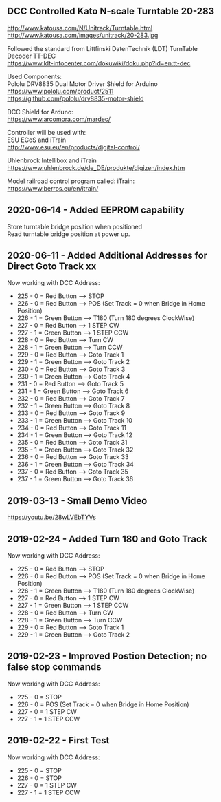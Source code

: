 DCC Controlled Kato N-scale Turntable 20-283<BR>
--------------------------------------------
http://www.katousa.com/N/Unitrack/Turntable.html<BR>
http://www.katousa.com/images/unitrack/20-283.jpg<BR>

Followed the standard from Littfinski DatenTechnik (LDT) TurnTable Decoder TT-DEC<BR>
https://www.ldt-infocenter.com/dokuwiki/doku.php?id=en:tt-dec<BR>

Used Components:<BR>
Pololu DRV8835 Dual Motor Driver Shield for Arduino<BR>
https://www.pololu.com/product/2511<BR>
https://github.com/pololu/drv8835-motor-shield<BR>

DCC Shield for Arduno:<BR>
https://www.arcomora.com/mardec/<BR>

Controller will be used with:<BR>
ESU ECoS and iTrain<BR>
http://www.esu.eu/en/products/digital-control/<BR>

Uhlenbrock Intellibox and iTrain<BR>
https://www.uhlenbrock.de/de_DE/produkte/digizen/index.htm<BR>

Model railroad control program called: iTrain:<BR>
https://www.berros.eu/en/itrain/<BR>

2020-06-14 - Added EEPROM capability
----------
Store turntable bridge position when positioned<BR>
Read turntable bridge position at power up.

2020-06-11 - Added Additional Addresses for Direct Goto Track xx
----------
Now working with DCC Address:
* 225 - 0 = Red Button --> STOP
* 226 - 0 = Red Button --> POS (Set Track = 0 when Bridge in Home Position)
* 226 - 1 = Green Button --> T180 (Turn 180 degrees ClockWise)
* 227 - 0 = Red Button --> 1 STEP CW
* 227 - 1 = Green Button --> 1 STEP CCW
* 228 - 0 = Red Button --> Turn CW
* 228 - 1 = Green Button --> Turn CCW
* 229 - 0 = Red Button --> Goto Track 1
* 229 - 1 = Green Button --> Goto Track 2
* 230 - 0 = Red Button --> Goto Track 3
* 230 - 1 = Green Button --> Goto Track 4
* 231 - 0 = Red Button --> Goto Track 5
* 231 - 1 = Green Button --> Goto Track 6
* 232 - 0 = Red Button --> Goto Track 7
* 232 - 1 = Green Button --> Goto Track 8
* 233 - 0 = Red Button --> Goto Track 9
* 233 - 1 = Green Button --> Goto Track 10
* 234 - 0 = Red Button --> Goto Track 11
* 234 - 1 = Green Button --> Goto Track 12
* 235 - 0 = Red Button --> Goto Track 31
* 235 - 1 = Green Button --> Goto Track 32
* 236 - 0 = Red Button --> Goto Track 33
* 236 - 1 = Green Button --> Goto Track 34
* 237 - 0 = Red Button --> Goto Track 35
* 237 - 1 = Green Button --> Goto Track 36

2019-03-13 - Small Demo Video
----------
https://youtu.be/28wLVEbTYVs

2019-02-24 - Added Turn 180 and Goto Track
----------
Now working with DCC Address:
* 225 - 0 = Red Button --> STOP
* 226 - 0 = Red Button --> POS (Set Track = 0 when Bridge in Home Position)
* 226 - 1 = Green Button --> T180 (Turn 180 degrees ClockWise)
* 227 - 0 = Red Button --> 1 STEP CW
* 227 - 1 = Green Button --> 1 STEP CCW
* 228 - 0 = Red Button --> Turn CW
* 228 - 1 = Green Button --> Turn CCW
* 229 - 0 = Red Button --> Goto Track 1
* 229 - 1 = Green Button --> Goto Track 2

2019-02-23 - Improved Postion Detection; no false stop commands
----------
Now working with DCC Address:
* 225 - 0 = STOP
* 226 - 0 = POS (Set Track = 0 when Bridge in Home Position)
* 227 - 0 = 1 STEP CW
* 227 - 1 = 1 STEP CCW

2019-02-22 - First Test
----------
Now working with DCC Address:
* 225 - 0 = STOP
* 226 - 0 = STOP
* 227 - 0 = 1 STEP CW
* 227 - 1 = 1 STEP CCW




